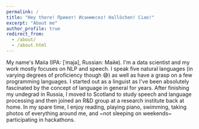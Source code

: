 ```yaml
---
permalink: /
title: "Hey there! Привет! Исәнмесез! Hallöchen! Ciao!"
excerpt: "About me"
author_profile: true
redirect_from:
  - /about/
  - /about.html
---
```


My name's Maiia (IPA: [ˈmajə], Russian: Майя). I'm a data scientist and my work mostly focuses on NLP and speech. I speak five natural languages (in varying degrees of proficiency though :sweat_smile:) as well as have a grasp on a few programming languages. I started out as a linguist as I've been absolutely fascinated by the concept of language in general for years. After finishing my undegrad in Russia, I moved to Scotland to study speech and language processing and then joined an R&D group at a research institute back at home. In my spare time, I enjoy reading, playing piano, swimming, taking photos of everything around me, and ~not sleeping on weekends~ participating in hackathons.
